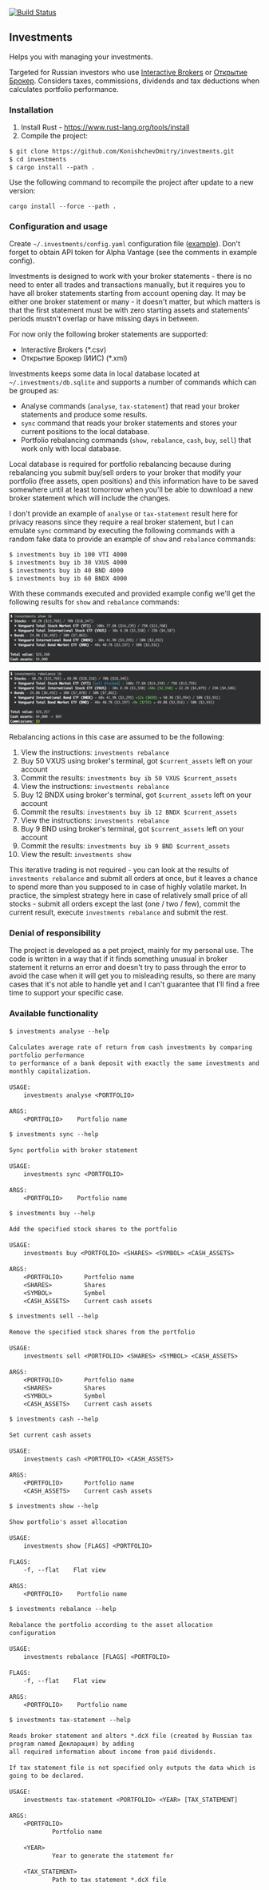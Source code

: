 [![Build Status](https://travis-ci.com/KonishchevDmitry/investments.svg?branch=master)](https://travis-ci.com/KonishchevDmitry/investments)

## Investments

Helps you with managing your investments.

Targeted for Russian investors who use [Interactive Brokers](http://interactivebrokers.com) or
[Открытие Брокер](https://open-broker.ru). Considers taxes, commissions, dividends and tax deductions when calculates
portfolio performance.

### Installation

1. Install Rust - https://www.rust-lang.org/tools/install
2. Compile the project:
```
$ git clone https://github.com/KonishchevDmitry/investments.git
$ cd investments
$ cargo install --path .
```

Use the following command to recompile the project after update to a new version:
```
cargo install --force --path .
```

### Configuration and usage

Create `~/.investments/config.yaml` configuration file ([example](config-example.yaml)). Don't forget to obtain API
token for Alpha Vantage (see the comments in example config).

Investments is designed to work with your broker statements - there is no need to enter all trades and transactions
manually, but it requires you to have all broker statements starting from account opening day. It may be either one
broker statement or many - it doesn't matter, but which matters is that the first statement must be with zero starting
assets and statements' periods mustn't overlap or have missing days in between.

For now only the following broker statements are supported:
* Interactive Brokers (*.csv)
* Открытие Брокер (ИИС) (*.xml)

Investments keeps some data in local database located at `~/.investments/db.sqlite` and supports a number of commands
which can be grouped as:
* Analyse commands (`analyse`, `tax-statement`) that read your broker statements and produce some results.
* `sync` command that reads your broker statements and stores your current positions to the local database.
* Portfolio rebalancing commands (`show`, `rebalance`, `cash`, `buy`, `sell`) that work only with local database.

Local database is required for portfolio rebalancing because during rebalancing you submit buy/sell orders to your
broker that modify your portfolio (free assets, open positions) and this information have to be saved somewhere until at
least tomorrow when you'll be able to download a new broker statement which will include the changes.

I don't provide an example of `analyse` or `tax-statement` result here for privacy reasons since they require a real
broker statement, but I can emulate `sync` command by executing the following commands with a random fake data to
provide an example of `show` and `rebalance` commands:
```
$ investments buy ib 100 VTI 4000
$ investments buy ib 30 VXUS 4000
$ investments buy ib 40 BND 4000
$ investments buy ib 60 BNDX 4000
```

With these commands executed and provided example config we'll get the following results for `show` and `rebalance`
commands:

![investments show](/images/show.png?raw=true "investments show")

![investments rebalance](/images/rebalance.png?raw=true "investments rebalance")

Rebalancing actions in this case are assumed to be the following:
1. View the instructions: `investments rebalance`
2. Buy 50 VXUS using broker's terminal, got `$current_assets` left on your account
3. Commit the results: `investments buy ib 50 VXUS $current_assets`
4. View the instructions: `investments rebalance`
5. Buy 12 BNDX using broker's terminal, got `$current_assets` left on your account
6. Commit the results: `investments buy ib 12 BNDX $current_assets`
7. View the instructions: `investments rebalance`
8. Buy 9 BND using broker's terminal, got `$current_assets` left on your account
9. Commit the results: `investments buy ib 9 BND $current_assets`
10. View the result: `investments show`

This iterative trading is not required - you can look at the results of `investments rebalance` and submit all orders at
once, but it leaves a chance to spend more than you supposed to in case of highly volatile market. In practice, the
simplest strategy here in case of relatively small price of all stocks - submit all orders except the last (one / two /
few), commit the current result, execute `investments rebalance` and submit the rest.


### Denial of responsibility

The project is developed as a pet project, mainly for my personal use. The code is written in a way that if it finds
something unusual in broker statement it returns an error and doesn't try to pass through the error to avoid the case
when it will get you to misleading results, so there are many cases that it's not able to handle yet and I can't
guarantee that I'll find a free time to support your specific case.


### Available functionality

```
$ investments analyse --help

Calculates average rate of return from cash investments by comparing portfolio performance
to performance of a bank deposit with exactly the same investments and monthly capitalization.

USAGE:
    investments analyse <PORTFOLIO>

ARGS:
    <PORTFOLIO>    Portfolio name
```

```
$ investments sync --help

Sync portfolio with broker statement

USAGE:
    investments sync <PORTFOLIO>

ARGS:
    <PORTFOLIO>    Portfolio name
```

```
$ investments buy --help

Add the specified stock shares to the portfolio

USAGE:
    investments buy <PORTFOLIO> <SHARES> <SYMBOL> <CASH_ASSETS>

ARGS:
    <PORTFOLIO>      Portfolio name
    <SHARES>         Shares
    <SYMBOL>         Symbol
    <CASH_ASSETS>    Current cash assets
```

```
$ investments sell --help

Remove the specified stock shares from the portfolio

USAGE:
    investments sell <PORTFOLIO> <SHARES> <SYMBOL> <CASH_ASSETS>

ARGS:
    <PORTFOLIO>      Portfolio name
    <SHARES>         Shares
    <SYMBOL>         Symbol
    <CASH_ASSETS>    Current cash assets
```

```
$ investments cash --help

Set current cash assets

USAGE:
    investments cash <PORTFOLIO> <CASH_ASSETS>

ARGS:
    <PORTFOLIO>      Portfolio name
    <CASH_ASSETS>    Current cash assets
```

```
$ investments show --help

Show portfolio's asset allocation

USAGE:
    investments show [FLAGS] <PORTFOLIO>

FLAGS:
    -f, --flat    Flat view

ARGS:
    <PORTFOLIO>    Portfolio name
```

```
$ investments rebalance --help

Rebalance the portfolio according to the asset allocation configuration

USAGE:
    investments rebalance [FLAGS] <PORTFOLIO>

FLAGS:
    -f, --flat    Flat view

ARGS:
    <PORTFOLIO>    Portfolio name
```

```
$ investments tax-statement --help

Reads broker statement and alters *.dcX file (created by Russian tax program named Декларация) by adding
all required information about income from paid dividends.

If tax statement file is not specified only outputs the data which is going to be declared.

USAGE:
    investments tax-statement <PORTFOLIO> <YEAR> [TAX_STATEMENT]

ARGS:
    <PORTFOLIO>
            Portfolio name

    <YEAR>
            Year to generate the statement for

    <TAX_STATEMENT>
            Path to tax statement *.dcX file
```
